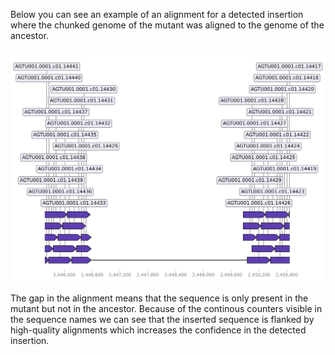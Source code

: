 
Below you can see an example of an alignment for a detected insertion where the chunked genome of the mutant was aligned to the genome of the ancestor.

![insertion](insertion.png)

The gap in the alignment means that the sequence is only present in the mutant but not in the ancestor. Because of the continous counters visible in the sequence names we can see that the inserted sequence is flanked by high-quality alignments which increases the confidence in the detected insertion.